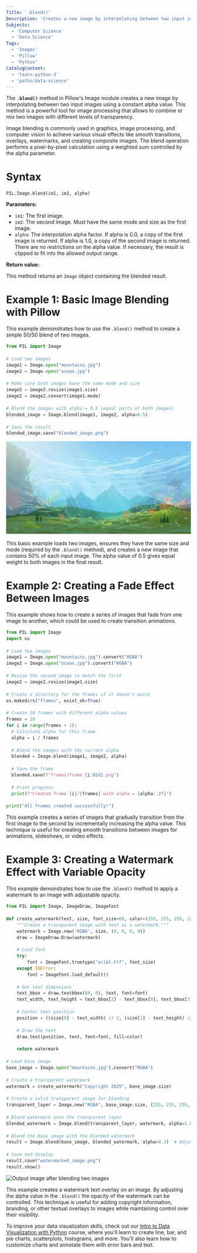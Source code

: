 ```yaml
---
Title: '.blend()'
Description: 'Creates a new image by interpolating between two input images using a constant alpha value.'
Subjects:
  - 'Computer Science'
  - 'Data Science'
Tags:
  - 'Images'
  - 'Pillow'
  - 'Python'
CatalogContent:
  - 'learn-python-3'
  - 'paths/data-science'
---
```


The **`.blend()`** method in Pillow's Image module creates a new image by interpolating between two input images using a constant alpha value. This method is a powerful tool for image processing that allows to combine or mix two images with different levels of transparency. 

Image blending is commonly used in graphics, image processing, and computer vision to achieve various visual effects like smooth transitions, overlays, watermarks, and creating composite images. The blend operation performs a pixel-by-pixel calculation using a weighted sum controlled by the alpha parameter.

# Syntax

```pseudo
PIL.Image.blend(im1, im2, alpha)
```

**Parameters:**

- `im1`: The first image. 
- `im2`: The second image. Must have the same mode and size as the first image.
- `alpha`: The interpolation alpha factor. If alpha is 0.0, a copy of the first image is returned. If alpha is 1.0, a copy of the second image is returned. There are no restrictions on the alpha value. If necessary, the result is clipped to fit into the allowed output range.

**Return value:**

This method returns an `Image` object containing the blended result.

# Example 1: Basic Image Blending with Pillow

This example demonstrates how to use the `.blend()` method to create a simple 50/50 blend of two images.

```py
from PIL import Image

# Load two images
image1 = Image.open("mountains.jpg")
image2 = Image.open("ocean.jpg")

# Make sure both images have the same mode and size
image2 = image2.resize(image1.size)
image2 = image2.convert(image1.mode)

# Blend the images with alpha = 0.5 (equal parts of both images)
blended_image = Image.blend(image1, image2, alpha=0.5)

# Save the result
blended_image.save("blended_image.png")
```

![Output image after blending two images](https://raw.githubusercontent.com/Codecademy/docs/main/media/blended_image.png)

This basic example loads two images, ensures they have the same size and mode (required by the `.blend()` method), and creates a new image that contains 50% of each input image. The alpha value of 0.5 gives equal weight to both images in the final result.

# Example 2: Creating a Fade Effect Between Images

This example shows how to create a series of images that fade from one image to another, which could be used to create transition animations.

```py
from PIL import Image
import os

# Load two images
image1 = Image.open("mountains.jpg").convert("RGBA")
image2 = Image.open("ocean.jpg").convert("RGBA")

# Resize the second image to match the first
image2 = image2.resize(image1.size)

# Create a directory for the frames if it doesn't exist
os.makedirs("frames", exist_ok=True)

# Create 10 frames with different alpha values
frames = 10
for i in range(frames + 1):
  # Calculate alpha for this frame
  alpha = i / frames
    
  # Blend the images with the current alpha
  blended = Image.blend(image1, image2, alpha)
  
  # Save the frame
  blended.save(f"frames/frame_{i:02d}.png")
    
  # Print progress
  print(f"Created frame {i}/{frames} with alpha = {alpha:.2f}")

print("All frames created successfully!")
```

This example creates a series of images that gradually transition from the first image to the second by incrementally increasing the alpha value. This technique is useful for creating smooth transitions between images for animations, slideshows, or video effects.

# Example 3: Creating a Watermark Effect with Variable Opacity

This example demonstrates how to use the `.blend()` method to apply a watermark to an image with adjustable opacity.

```py
from PIL import Image, ImageDraw, ImageFont

def create_watermark(text, size, font_size=60, color=(255, 255, 255, 128)):
    """Create a transparent image with text as a watermark."""
    watermark = Image.new('RGBA', size, (0, 0, 0, 0))
    draw = ImageDraw.Draw(watermark)

    # Load font
    try:
        font = ImageFont.truetype("arial.ttf", font_size)
    except IOError:
        font = ImageFont.load_default()

    # Get text dimensions
    text_bbox = draw.textbbox((0, 0), text, font=font)
    text_width, text_height = text_bbox[2] - text_bbox[0], text_bbox[3] - text_bbox[1]

    # Center text position
    position = ((size[0] - text_width) // 2, (size[1] - text_height) // 2)

    # Draw the text
    draw.text(position, text, font=font, fill=color)

    return watermark

# Load base image
base_image = Image.open("mountains.jpg").convert("RGBA")

# Create a transparent watermark
watermark = create_watermark("Copyright 2025", base_image.size)

# Create a solid transparent image for blending
transparent_layer = Image.new("RGBA", base_image.size, (255, 255, 255, 0))

# Blend watermark onto the transparent layer
blended_watermark = Image.blend(transparent_layer, watermark, alpha=1.0)

# Blend the base image with the blended watermark
result = Image.blend(base_image, blended_watermark, alpha=0.3)  # Adjust alpha as needed

# Save and display
result.save("watermarked_image.png")
result.show()
```

![Output image after blending two images](https://raw.githubusercontent.com/Codecademy/docs/main/media/watermarked_image.png)

This example creates a watermark text overlay on an image. By adjusting the alpha value in the `.blend()` the opacity of the watermark can be controlled. This technique is useful for adding copyright information, branding, or other textual overlays to images while maintaining control over their visibility.

To improve your data visualization skills, check out our [Intro to Data Visualization with Python](https://www.codecademy.com/learn/intro-to-data-visualization-with-python) course, where you'll learn to create line, bar, and pie charts, scatterplots, histograms, and more. You'll also learn how to customize charts and annotate them with error bars and text.
